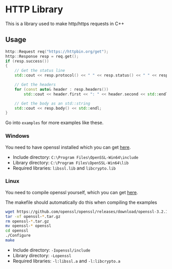 # HTTP Library

This is a library used to make http/https requests in C++

## Usage

```cpp
http::Request req("https://httpbin.org/get");
http::Response resp = req.get();
if (resp.success())
{
    // Get the status line
    std::cout << resp.protocol() << " " << resp.status() << " " << resp.status_message() << std::endl;

    // Get the headers
    for (const auto& header : resp.headers())
        std::cout << header.first << ": " << header.second << std::endl;

    // Get the body as an std::string
    std::cout << resp.body() << std::endl;
}
```

Go into `examples` for more examples like these.

### Windows

You need to have openssl installed which you can get [here](https://wiki.openssl.org/index.php/Binaries).

- Include directory: `C:\Program Files\OpenSSL-Win64\include`
- Library directory: `C:\Program Files\OpenSSL-Win64\lib`
- Required libraries: `libssl.lib` and `libcrypto.lib`

### Linux

You need to compile openssl yourself, which you can get [here](https://github.com/openssl/openssl/releases).

The makefile should automatically do this when compiling the examples

```bash
wget https://github.com/openssl/openssl/releases/download/openssl-3.2.1/openssl-3.2.1.tar.gz
tar -xf openssl-*.tar.gz
rm openssl-*.tar.gz
mv openssl-* openssl
cd openssl
./Configure
make
```

- Include directory: `-Iopenssl/include`
- Library directory: `-Lopenssl`
- Required libraries: `-l:libssl.a` and `-l:libcrypto.a`
